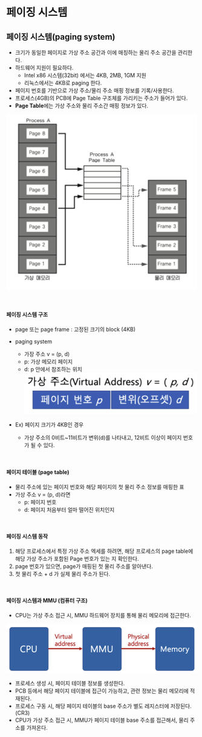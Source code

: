 # 페이징 시스템

## 페이징 시스템(paging system)
* 크기가 동일한 페이지로 가상 주소 공간과 이에 매칭하는 물리 주소 공간을 관리한다.
* 하드웨어 지원이 필요하다.
  * Intel x86 시스템(32bit) 에서는 4KB, 2MB, 1GM 지원
  * 리눅스에서는 4KB로 paging 한다.
* 페이지 번호를 기반으로 가상 주소/물리 주소 매핑 정보를 기록/사용한다.
* 프로세스(4GB)의 PCB에 Page Table 구조체를 가리키는 주소가 들어가 있다.
* **Page Table**에는 가상 주소와 물리 주소간 매핑 정보가 있다.

![](images/10_01.png)

<br />

#### 페이징 시스템 구조
* page 또는 page frame : 고정된 크기의 block (4KB)
* paging system
  * 가장 주소 v = (p, d)
  * p: 가상 메모리 페이지
  * d: p 안에서 참조하는 위치
  ![](images/10_02.png)

* Ex) 페이지 크기가 4KB인 경우
  * 가상 주소의 0비트~11비트가 변위(d)를 나타내고, 12비트 이상이 페이지 번호가 될 수 있다.

<br />

#### 페이지 테이블 (page table)
* 물리 주소에 있는 페이지 번호와 해당 페이지의 첫 물리 주소 정보를 매핑한 표
* 가상 주소 v = (p, d)라면
  * p: 페이지 번호
  * d: 페이지 처음부터 얼마 떨어진 위치인지

<br />

#### 페이징 시스템 동작

1. 해당 프로세스에서 특정 가상 주소 엑세를 하려면, 해당 프로세스의 page table에 해당 가상 주소가 포함된 Page 번호가 있는 지 확인한다.
2. page 번호가 있으면, page가 매핑된 첫 물리 주소를 알아낸다.
3. 첫 물리 주소 + d  가 실제 물리 주소가 된다.

<br />

#### 페이징 시스템과 MMU (컴퓨터 구조)
* CPU는 가상 주소 접근 시, MMU 하드웨어 장치를 통해 물리 메모리에 접근한다.

![](images/10_03.png)

* 프로세스 생성 시, 페이지 테이블 정보를 생성한다.
* PCB 등에서 해당 페이지 테이블에 접근이 가능하고, 관련 정보는 물리 메모리에 적재된다.
* 프로세스 구동 시, 해당 페이지 테이블의 base 주소가 별도 레지스터에 저장된다. (CR3)
* CPU가 가상 주소 접근 시, MMU가 페이지 테이블 base 주소를 접근해서, 물리 주소를 가져온다.
